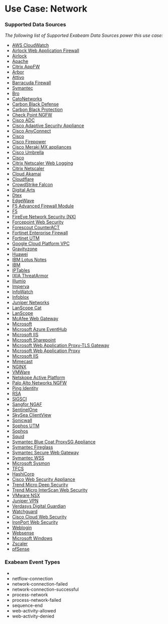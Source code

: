 Use Case: Network
=================

### Supported Data Sources

_The following list of Supported Exabeam Data Sources power this use case:_

* [AWS CloudWatch](../DataSources/datasource_aws_cloudwatch_aws_cloudwatch.md)
* [Airlock Web Application Firewall](../DataSources/datasource_airlock_web_application_firewall_airlock_web_application_firewall.md)
* [Airlock](../DataSources/datasource_airlock_airlock.md)
* [Apache](../DataSources/datasource_apache_apache.md)
* [Citrix AppFW](../DataSources/datasource_appfw_citrix_appfw.md)
* [Arbor](../DataSources/datasource_arbor_availability_protection_system_arbor.md)
* [Attivo](../DataSources/datasource_attivo_attivo.md)
* [Barracuda Firewall](../DataSources/datasource_barracuda_firewall_barracuda_firewall.md)
* [Symantec](../DataSources/datasource_blue_coat_proxysg_appliance_symantec.md)
* [Bro](../DataSources/datasource_bro_bro.md)
* [CatoNetworks](../DataSources/datasource_catonetworks_catonetworks.md)
* [Carbon Black Defense](../DataSources/datasource_cb_defense_carbon_black_defense.md)
* [Carbon Black Protection](../DataSources/datasource_cb_protection_carbon_black_protection.md)
* [Check Point NGFW](../DataSources/datasource_check_point_ngfw_check_point_ngfw.md)
* [Cisco ADC](../DataSources/datasource_cisco_adc_cisco_adc.md)
* [Cisco Adaptive Security Appliance](../DataSources/datasource_cisco_adaptive_security_appliance_cisco_adaptive_security_appliance.md)
* [Cisco AnyConnect](../DataSources/datasource_cisco_anyconnect_cisco_anyconnect.md)
* [Cisco](../DataSources/datasource_cisco_firepower_cisco.md)
* [Cisco Firepower](../DataSources/datasource_cisco_firepower_cisco_firepower.md)
* [Cisco Meraki MX appliances](../DataSources/datasource_cisco_meraki_mx_appliances_cisco_meraki_mx_appliances.md)
* [Cisco Umbrella](../DataSources/datasource_cisco_umbrella_cisco_umbrella.md)
* [Cisco](../DataSources/datasource_cisco_cisco.md)
* [Citrix Netscaler Web Logging](../DataSources/datasource_citrix_netscaler_web_logging_citrix_netscaler_web_logging.md)
* [Citrix Netscaler](../DataSources/datasource_citrix_netscaler_citrix_netscaler.md)
* [Cloud Akamai](../DataSources/datasource_cloud_akamai_cloud_akamai.md)
* [Cloudflare](../DataSources/datasource_cloudflare_cloudflare.md)
* [CrowdStrike Falcon](../DataSources/datasource_crowdstrike_falcon_crowdstrike_falcon.md)
* [Digital Arts](../DataSources/datasource_digital_arts_digital_arts.md)
* [Dtex](../DataSources/datasource_dtex_dtex.md)
* [EdgeWave](../DataSources/datasource_edgewave_edgewave.md)
* [F5 Advanced Firewall Module](../DataSources/datasource_f5_advanced_firewall_module_f5_advanced_firewall_module.md)
* [F5](../DataSources/datasource_f5_f5.md)
* [FireEye Network Security (NX)](../DataSources/datasource_fireeye_network_security_(nx)_fireeye_network_security_(nx).md)
* [Forcepoint Web Security](../DataSources/datasource_forcepoint_web_security_forcepoint_web_security.md)
* [Forescout CounterACT](../DataSources/datasource_forescout_counteract_forescout_counteract.md)
* [Fortinet Enterprise Firewall](../DataSources/datasource_fortinet_enterprise_firewall_fortinet_enterprise_firewall.md)
* [Fortinet UTM](../DataSources/datasource_fortinet_utm_fortinet_utm.md)
* [Google Cloud Platform VPC](../DataSources/datasource_google_cloud_platform_vpc_google_cloud_platform_vpc.md)
* [Gravityzone](../DataSources/datasource_gravityzone_gravityzone.md)
* [Huawei](../DataSources/datasource_huawei_enterprise_network_firewall_huawei.md)
* [IBM Lotus Notes](../DataSources/datasource_ibm_lotus_notes_ibm_lotus_notes.md)
* [IBM](../DataSources/datasource_ibm_security_access_manager_ibm.md)
* [IPTables](../DataSources/datasource_iptables_iptables.md)
* [IXIA ThreatArmor](../DataSources/datasource_ixia_threatarmor_ixia_threatarmor.md)
* [Illumio](../DataSources/datasource_illumio_illumio.md)
* [Imperva](../DataSources/datasource_imperva_incapsula_imperva.md)
* [InfoWatch](../DataSources/datasource_infowatch_infowatch.md)
* [Infoblox](../DataSources/datasource_infoblox_infoblox.md)
* [Juniper Networks](../DataSources/datasource_juniper_srx_juniper_networks.md)
* [LanScope Cat](../DataSources/datasource_lanscope_cat_lanscope_cat.md)
* [LanScope](../DataSources/datasource_lanscope_lanscope.md)
* [McAfee Web Gateway](../DataSources/datasource_mcafee_web_gateway_mcafee_web_gateway.md)
* [Microsoft](../DataSources/datasource_microsoft_advanced_threat_protection_microsoft.md)
* [Microsoft Azure EventHub](../DataSources/datasource_microsoft_azure_eventhub_microsoft_azure_eventhub.md)
* [Microsoft IIS](../DataSources/datasource_microsoft_iis_microsoft_iis.md)
* [Microsoft Sharepoint](../DataSources/datasource_microsoft_sharepoint_microsoft_sharepoint.md)
* [Microsoft Web Application Proxy-TLS Gateway](../DataSources/datasource_microsoft_web_application_proxy-tls_gateway_microsoft_web_application_proxy-tls_gateway.md)
* [Microsoft Web Application Proxy](../DataSources/datasource_microsoft_web_application_proxy_microsoft_web_application_proxy.md)
* [Microsoft IIS](../DataSources/datasource_microsoft_microsoft_iis.md)
* [Mimecast](../DataSources/datasource_mimecast_mimecast.md)
* [NGINX](../DataSources/datasource_nginx_nginx.md)
* [VMWare](../DataSources/datasource_nsx_vmware.md)
* [Netskope Active Platform](../DataSources/datasource_netskope_active_platform_netskope_active_platform.md)
* [Palo Alto Networks NGFW](../DataSources/datasource_palo_alto_networks_ngfw_palo_alto_networks_ngfw.md)
* [Ping Identity](../DataSources/datasource_ping_identity_ping_identity.md)
* [RSA](../DataSources/datasource_rsa_rsa.md)
* [SIGSCI](../DataSources/datasource_sigsci_sigsci.md)
* [Sangfor NGAF](../DataSources/datasource_sangfor_ngaf_sangfor_ngaf.md)
* [SentinelOne](../DataSources/datasource_sentinelone_sentinelone.md)
* [SkySea ClientView](../DataSources/datasource_skysea_clientview_skysea_clientview.md)
* [Sonicwall](../DataSources/datasource_sonicwall_sonicwall.md)
* [Sophos UTM](../DataSources/datasource_sophos_utm_sophos_utm.md)
* [Sophos](../DataSources/datasource_sophos_sophos.md)
* [Squid](../DataSources/datasource_squid_squid.md)
* [Symantec Blue Coat ProxySG Appliance](../DataSources/datasource_symantec_blue_coat_proxysg_appliance_symantec_blue_coat_proxysg_appliance.md)
* [Symantec Fireglass](../DataSources/datasource_symantec_fireglass_symantec_fireglass.md)
* [Symantec Secure Web Gateway](../DataSources/datasource_symantec_secure_web_gateway_symantec_secure_web_gateway.md)
* [Symantec WSS](../DataSources/datasource_symantec_wss_symantec_wss.md)
* [Microsoft Sysmon](../DataSources/datasource_sysmon_microsoft_sysmon.md)
* [TFCS](../DataSources/datasource_tfcs_tfcs.md)
* [HashiCorp](../DataSources/datasource_terraform_hashicorp.md)
* [Cisco Web Security Appliance](../DataSources/datasource_threat_cisco_web_security_appliance.md)
* [Trend Micro Deep Security](../DataSources/datasource_trend_micro_deep_security_trend_micro_deep_security.md)
* [Trend Micro InterScan Web Security](../DataSources/datasource_trend_micro_interscan_web_security_trend_micro_interscan_web_security.md)
* [VMware NSX](../DataSources/datasource_vmware_nsx_vmware_nsx.md)
* [Juniper VPN](../DataSources/datasource_vpn_juniper_vpn.md)
* [Verdasys Digital Guardian](../DataSources/datasource_verdasys_digital_guardian_verdasys_digital_guardian.md)
* [Watchguard](../DataSources/datasource_watchguard_watchguard.md)
* [Cisco Cloud Web Security](../DataSources/datasource_web_proxy_cisco_cloud_web_security.md)
* [IronPort Web Security](../DataSources/datasource_web_proxy_ironport_web_security.md)
* [Weblogin](../DataSources/datasource_weblogin_weblogin.md)
* [Websense](../DataSources/datasource_websense_websense.md)
* [Microsoft Windows](../DataSources/datasource_windows_microsoft_windows.md)
* [Zscaler](../DataSources/datasource_zscaler_internet_access_zscaler.md)
* [pfSense](../DataSources/datasource_pfsense_pfsense.md)


### Exabeam Event Types

- 
- netflow-connection
- network-connection-failed
- network-connection-successful
- process-network
- process-network-failed
- sequence-end
- web-activity-allowed
- web-activity-denied
